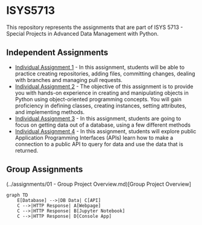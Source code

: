 # ISYS5713

This repository represents the assignments that are part of ISYS 5713 - Special Projects in Advanced Data Management with Python.


## Independent Assignments
* [Individual Assignment 1](assignments/Ind_Assignment_1_Getting_into_Git.md) - 
In this assignment, students will be able to practice creating repositories, adding files, committing changes, dealing with branches and managing pull requests.
* [Individual Assignment 2](assignments/Ind_Assignment_2_Object_Orientation.ipynb) - 
The objective of this assignment is to provide you with hands-on experience in creating and manipulating objects in Python using object-oriented programming concepts. You will gain proficiency in defining classes, creating instances, setting attributes, and implementing methods.
* [Individual Assignment 3](assignments/Ind_Assignment_3_Querying_Data.ipynb) - In this assignment, students are going to focus on getting data out of a database, using a few different methods
* [Individual Assignment 4](assignments/Ind_Assignment_4_Using_an_API.ipynb) - In this assignment, students will explore public Application Programming Interfaces (APIs) learn how to make a connection to a public API to query for data and use the data that is returned. 
  
## Group Assignments
(../assignments/01 - Group Project Overview.md)[Group Project Overview] 

```mermaid
graph TD
    E[Database] -->|DB Data| C[API]
    C -->|HTTP Response| A[Webpage]
    C -->|HTTP Response| B[Jupyter Notebook]
    C -->|HTTP Response| D[Console App]

```
